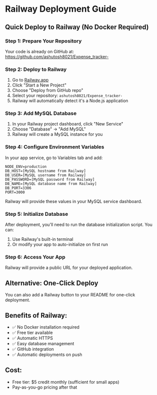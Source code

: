 # Railway Deployment Guide

## Quick Deploy to Railway (No Docker Required)

### Step 1: Prepare Your Repository
Your code is already on GitHub at: https://github.com/ashutosh8021/Expense_tracker-

### Step 2: Deploy to Railway
1. Go to [Railway.app](https://railway.app/)
2. Click "Start a New Project"
3. Choose "Deploy from GitHub repo"
4. Select your repository: `ashutosh8021/Expense_tracker-`
5. Railway will automatically detect it's a Node.js application

### Step 3: Add MySQL Database
1. In your Railway project dashboard, click "New Service"
2. Choose "Database" → "Add MySQL"
3. Railway will create a MySQL instance for you

### Step 4: Configure Environment Variables
In your app service, go to Variables tab and add:

```
NODE_ENV=production
DB_HOST=[MySQL hostname from Railway]
DB_USER=[MySQL username from Railway]
DB_PASSWORD=[MySQL password from Railway]
DB_NAME=[MySQL database name from Railway]
DB_PORT=3306
PORT=3000
```

Railway will provide these values in your MySQL service dashboard.

### Step 5: Initialize Database
After deployment, you'll need to run the database initialization script. You can:
1. Use Railway's built-in terminal
2. Or modify your app to auto-initialize on first run

### Step 6: Access Your App
Railway will provide a public URL for your deployed application.

## Alternative: One-Click Deploy

You can also add a Railway button to your README for one-click deployment.

## Benefits of Railway:
- ✅ No Docker installation required
- ✅ Free tier available
- ✅ Automatic HTTPS
- ✅ Easy database management
- ✅ GitHub integration
- ✅ Automatic deployments on push

## Cost:
- Free tier: $5 credit monthly (sufficient for small apps)
- Pay-as-you-go pricing after that
